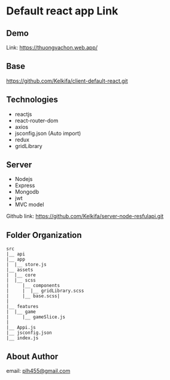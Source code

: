 # Default react app Link

## Demo

Link: https://thuongvachon.web.app/

## Base

https://github.com/Kelkifa/client-default-react.git

## Technologies

- reactjs
- react-router-dom
- axios
- jsconfig.json (Auto import)
- redux
- gridLibrary

## Server

- Nodejs
- Express
- Mongodb
- jwt
- MVC model

Github link: https://github.com/Kelkifa/server-node-resfulapi.git

## Folder Organization

```
src
|__ api
|__ app
|  |__ store.js
|__ assets
|  |__ core
|  |__ scss
|     |__ components
|     |  |__ gridLibrary.scss
|     |__ base.scss|
|
|__ features
|  |__ game
|     |__ gameSlice.js
|
|__ Appi.js
|__ jsconfig.json
|__ index.js
```

## About Author

email: plh455@gmail.com

